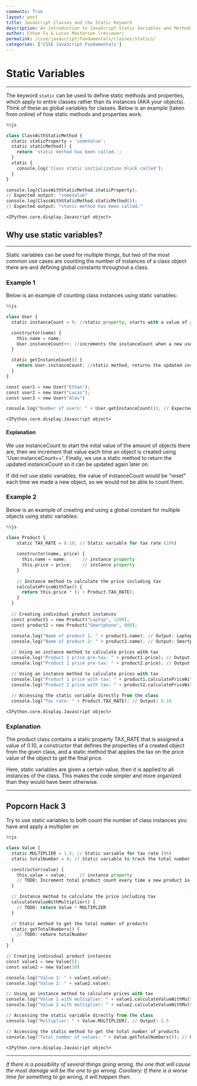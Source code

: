 ```yaml
---
comments: True
layout: post
title: JavaScript Classes and the Static Keyword
description: An introduction to JavaScript Static Variables and Methods
author: Ethan Fu & Lucas Masterson (reviewer)
permalink: /csse/javascript/fundamentals/classes/statics/
categories: ['CSSE JavaScript Fundamentals']
---
```


# Static Variables
****

The keyword ``static`` can be used to define static methods and properties, which apply to entire classes rather than its instances (AKA your objects). Think of these as global variables for classes. Below is an example (taken from online) of how static methods and properties work.




```python
%%js

class ClassWithStaticMethod {
  static staticProperty = 'someValue';
  static staticMethod() {
    return 'static method has been called.';
  }
  static {
    console.log('Class static initialization block called');
  }
}

console.log(ClassWithStaticMethod.staticProperty);
// Expected output: "someValue"
console.log(ClassWithStaticMethod.staticMethod());
// Expected output: "static method has been called."
```


    <IPython.core.display.Javascript object>


## Why use static variables?
****

Static variables can be used for multiple things, but two of the most common use cases are counting the number of instances of a class object there are and defining global constants throughout a class.

### Example 1

Below is an example of counting class instances using static variables:


```python
%%js

class User {
  static instanceCount = 0; //static property, starts with a value of zero

  constructor(name) {
    this.name = name;
    User.instanceCount++; //increments the instanceCount when a new user is entered
  }

  static getInstanceCount() {
    return User.instanceCount; //static method, returns the updated instanceCount variable, which has now been incremented
  }
}

const user1 = new User("Ethan");
const user2 = new User("Lucas");
const user3 = new User("Alex")

console.log("Number of users: " + User.getInstanceCount()); // Expected output: "Number of users: 3"
```


    <IPython.core.display.Javascript object>


#### Explanation

We use instanceCount to start the inital value of the amount of objects there are, then we increment that value each time an object is created using 'User.instanceCount++'. Finally, we use a static method to return the updated instanceCount so it can be updated again later on.

If did not use static variables, the value of instanceCount would be "reset" each time we made a new object, so we would not be able to count them.

### Example 2

Below is an example of creating and using a global constant for multiple objects using static variables:


```python
%%js

class Product {
    static TAX_RATE = 0.10; // Static variable for tax rate (10%)
  
    constructor(name, price) {
      this.name = name;      // instance property
      this.price = price;    // instance property
    }
  
    // Instance method to calculate the price including tax
    calculatePriceWithTax() {
      return this.price * (1 + Product.TAX_RATE);
    }
  }
  
  // Creating individual product instances
  const product1 = new Product("Laptop", 1200);
  const product2 = new Product("Smartphone", 800);
  
  console.log("Name of product 1: " + product1.name); // Output: Laptop
  console.log("Name of product 2: " + product2.name); // Output: Smartphone

  // Using an instance method to calculate prices with tax
  console.log("Product 1 price pre-tax: " + product1.price); // Output: 1200
  console.log("Product 2 price pre-tax: " + product2.price); // Output: 800

  // Using an instance method to calculate prices with tax
  console.log("Product 1 price with tax: " + product1.calculatePriceWithTax()); // Output: 1320 (1200 + 10% tax)
  console.log("Product 2 price with tax: " + product2.calculatePriceWithTax()); // Output: 880 (800 + 10% tax)
  
  // Accessing the static variable directly from the class
  console.log("Tax rate: " + Product.TAX_RATE); // Output: 0.10
```


    <IPython.core.display.Javascript object>


### Explanation

The product class contains a static property TAX_RATE that is assigned a value of 0.10, a constructor that defines the properties of a created object from the given class, and a static method that applies the tax on the price value of the object to get the final price.

Here, static variables are given a certain value, then it is applied to all instances of the class. This makes the code simpler and more organized than they would have been otherwise.
****

## Popcorn Hack 3

Try to use static variables to both count the number of class instances you have and apply a multiplier on 


```python
%%js

class Value {
  static MULTIPLIER = 1.5; // Static variable for tax rate (8%)
  static totalNumber = 0; // Static variable to track the total number of products

  constructor(value) {
    this.value = value;     // instance property
    // TODO: Increment total product count every time a new product is created
  }

  // Instance method to calculate the price including tax
  calculateValueWithMultiplier() {
    // TODO: return Value * MULTIPLIER
  }

  // Static method to get the total number of products
  static getTotalNumbers() {
    // TODO: return totalNumber
  }
}

// Creating individual product instances
const value1 = new Value(5);
const value2 = new Value(10)

console.log("Value 1: " + value1.value);
console.log("Value 2: " + value2.value);

// Using an instance method to calculate prices with tax
console.log("Value 1 with multiplier: " + value1.calculateValueWithMultiplier()); // Output: 1296 (1200 + 8% tax)
console.log("Value 2 with multiplier: " + value2.calculateValueWithMultiplier()); // Output: 864 (800 + 8% tax)

// Accessing the static variable directly from the class
console.log("Multiplier: " + Value.MULTIPLIER); // Output: 1.5

// Accessing the static method to get the total number of products
console.log("Total number of values: " + Value.getTotalNumbers()); // Output: 2
```


    <IPython.core.display.Javascript object>


****

*If there is a possibility of several things going wrong, the one that will cause the most damage will be the one to go wrong. Corollary: If there is a worse time for something to go wrong, it will happen then.*
